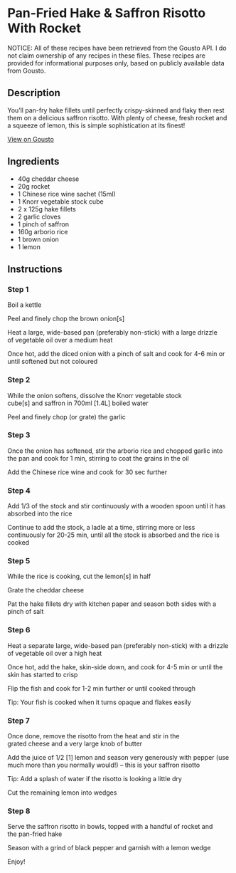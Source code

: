 # Pan-Fried Hake & Saffron Risotto With Rocket

NOTICE: All of these recipes have been retrieved from the Gousto API. I do not claim ownership of any recipes in these files. These recipes are provided for informational purposes only, based on publicly available data from Gousto.

## Description

You’ll pan-fry hake fillets until perfectly crispy-skinned and flaky then rest them on a delicious saffron risotto. With plenty of cheese, fresh rocket and a squeeze of lemon, this is simple sophistication at its finest!

[View on Gousto](https://www.gousto.co.uk/recipes/cookbook/pan-fried-hake-saffron-risotto-with-rocket)

## Ingredients

- 40g cheddar cheese
- 20g rocket
- 1 Chinese rice wine sachet (15ml)
- 1 Knorr vegetable stock cube
- 2 x 125g hake fillets
- 2 garlic cloves
- 1 pinch of saffron
- 160g arborio rice
- 1 brown onion
- 1 lemon

## Instructions


### Step 1

Boil a kettle


Peel and finely chop the brown onion<span class="text-danger">[s]</span>


Heat a large, wide-based pan (preferably non-stick) with a large drizzle of vegetable oil over a medium heat


Once hot, add the diced onion with a pinch of salt and cook for 4-6 min or until softened but not coloured


### Step 2

While the onion softens, dissolve the Knorr vegetable stock cube<span class="text-danger">[s]</span><span class="text-danger"> </span>and saffron in 700ml<span class="text-danger"> [1.4L] </span>boiled water


Peel and finely chop (or grate) the garlic


### Step 3

Once the onion has softened, stir the arborio rice and chopped garlic into the pan and cook for 1 min, stirring to coat the grains in the oil 


Add the Chinese rice wine and cook for 30 sec further


### Step 4

Add 1/3 of the stock and stir continuously with a wooden spoon until it has absorbed into the rice 


Continue to add the stock, a ladle at a time, stirring more or less continuously for 20-25 min, until all the stock is absorbed and the rice is cooked


### Step 5

While the rice is cooking, cut the lemon<span class="text-danger">[s]</span> in half


Grate the cheddar cheese


Pat the hake fillets dry with kitchen paper and season both sides with a pinch of salt


### Step 6

Heat a separate large, wide-based pan (preferably non-stick) with a drizzle of vegetable oil over a high heat


Once hot, add the hake, skin-side down, and cook for 4-5 min or until the skin has started to crisp


Flip the fish and cook for 1-2 min further or until cooked through


Tip: Your fish is cooked when it turns opaque and flakes easily


### Step 7

Once done, remove the risotto from the heat and stir in the grated cheese and a very large knob of butter


Add the juice of 1/2 <span class="text-danger">[1]</span> lemon and season very generously with pepper (use much more than you normally would!) – this is your saffron risotto


Tip: Add a splash of water if the risotto is looking a little dry


Cut the remaining lemon into wedges

### Step 8

Serve the saffron risotto in bowls, topped with a handful of rocket and the pan-fried hake


Season with a grind of black pepper and garnish with a lemon wedge


Enjoy!

